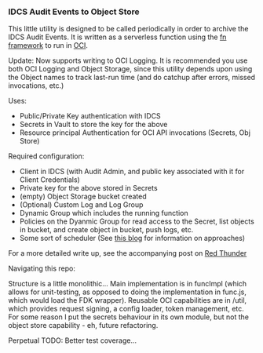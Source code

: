 ### IDCS Audit Events to Object Store

This little utility is designed to be called periodically in order to archive the IDCS Audit Events. It is written as a serverless function using the [fn framework](https://fnproject.io/) to run in [OCI](https://cloud.oracle.com/). 

Update: Now supports writing to OCI Logging. It is recommended you use both OCI Logging and Object Storage, since this utility depends upon using the Object names to track last-run time (and do catchup after errors, missed invocations, etc.)

Uses:

* Public/Private Key authentication with IDCS
* Secrets in Vault to store the key for the above
* Resource principal Authentication for OCI API invocations (Secrets, Obj Store)

Required configuration:

* Client in IDCS (with Audit Admin, and public key associated with it for Client Credentials)
* Private key for the above stored in Secrets
* (empty) Object Storage bucket created
* (Optional) Custom Log and Log Group
* Dynamic Group which includes the running function
* Policies on the Dyanmic Group for read access to the Secret, list objects in bucket, and create object in bucket, push logs, etc.
* Some sort of scheduler (See [this blog](https://redthunder.blog/2022/05/03/a-better-mechanism-for-periodic-functions-invocation/) for information on approaches)

For a more detailed write up, see the accompanying post on [Red Thunder](https://redthunder.blog/2020/10/02/simple-secure-log-retention-using-oci-services/)

Navigating this repo:

Structure is a little monolithic... Main implementation is in funcImpl (which allows for unit-testing, as opposed to doing the implementation in func.js, which would load the FDK wrapper). Reusable OCI capabilities are in /util, which provides request signing, a config loader, token management, etc. For some reason I put the secrets behaviour in its own module, but not the object store capability - eh, future refactoring.

Perpetual TODO: Better test coverage...
